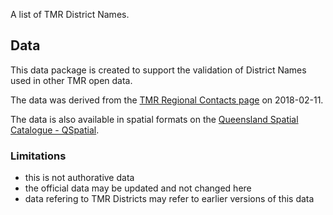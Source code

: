 A list of TMR District Names.

## Data

This data package is created to support the validation of District Names used in other TMR open data.

The data was derived from the [TMR Regional Contacts page](https://www.tmr.qld.gov.au/About-us/Contact-us/In-person/Roads-offices) on 2018-02-11.

The data is also available in spatial formats on the [Queensland Spatial Catalogue - QSpatial](http://qldspatial.information.qld.gov.au/catalogue/custom/detail.page?fid={748509AE-14D2-42FC-BCD7-CDEAF31ED3DB}).

### Limitations

- this is not authorative data
- the official data may be updated and not changed here
- data refering to TMR Districts may refer to earlier versions of this data
